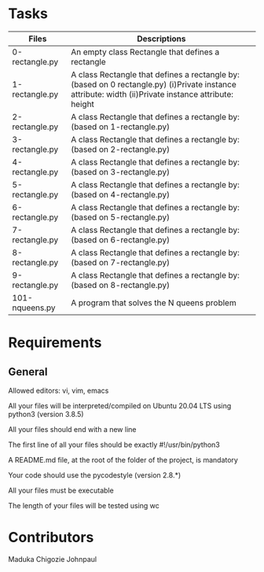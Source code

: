 # Tasks

| Files          | Descriptions                                      |
| -------------- | ------------------------------------------------- |
| 0-rectangle.py | An empty class Rectangle that defines a rectangle |
| 1-rectangle.py | A class Rectangle that defines a rectangle by: (based on 0 rectangle.py) (i)Private instance attribute: width (ii)Private instance attribute: height |
| 2-rectangle.py | A class Rectangle that defines a rectangle by: (based on 1-rectangle.py) |
| 3-rectangle.py | A class Rectangle that defines a rectangle by: (based on 2-rectangle.py) |
| 4-rectangle.py | A class Rectangle that defines a rectangle by: (based on 3-rectangle.py) |
| 5-rectangle.py | A class Rectangle that defines a rectangle by: (based on 4-rectangle.py) |
| 6-rectangle.py | A class Rectangle that defines a rectangle by: (based on 5-rectangle.py) |
| 7-rectangle.py | A class Rectangle that defines a rectangle by: (based on 6-rectangle.py) |
| 8-rectangle.py | A class Rectangle that defines a rectangle by: (based on 7-rectangle.py) |
| 9-rectangle.py | A class Rectangle that defines a rectangle by: (based on 8-rectangle.py) |
| 101-nqueens.py | A program that solves the N queens problem |

# Requirements
## General

Allowed editors: vi, vim, emacs

All your files will be interpreted/compiled on Ubuntu 20.04 LTS using python3 (version 3.8.5)

All your files should end with a new line

The first line of all your files should be exactly #!/usr/bin/python3

A README.md file, at the root of the folder of the project, is mandatory

Your code should use the pycodestyle (version 2.8.*)

All your files must be executable

The length of your files will be tested using wc 

# Contributors
Maduka Chigozie Johnpaul
